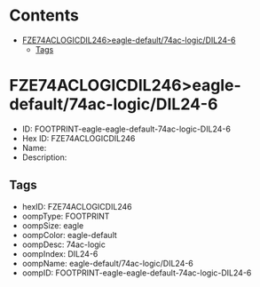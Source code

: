 



Contents
========

* [FZE74ACLOGICDIL246>eagle-default/74ac-logic/DIL24-6](#fze74aclogicdil246eagle-default74ac-logicdil24-6)
	* [Tags](#tags)

# FZE74ACLOGICDIL246>eagle-default/74ac-logic/DIL24-6

- ID: FOOTPRINT-eagle-eagle-default-74ac-logic-DIL24-6
- Hex ID: FZE74ACLOGICDIL246
- Name: 
- Description: 

## Tags

- hexID: FZE74ACLOGICDIL246
- oompType: FOOTPRINT
- oompSize: eagle
- oompColor: eagle-default
- oompDesc: 74ac-logic
- oompIndex: DIL24-6
- oompName: eagle-default/74ac-logic/DIL24-6
- oompID: FOOTPRINT-eagle-eagle-default-74ac-logic-DIL24-6
